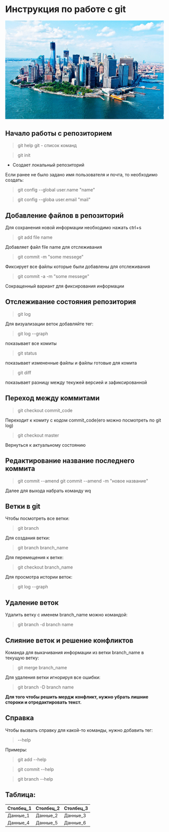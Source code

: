 # Инструкция по работе с git
![](interesnye-fakty-o-nyu-jorke.jpg)

## Начало работы с репозиторием 

>git help git - список команд

>git init 

* Создает локальный репозиторий 

Если ранее не было задано имя пользователя и почта, то необходимо создать:

>git config --global user.name "name"

>git config --globa user.email "mail"

## Добавление файлов в репозиторий 

Для сохранения новой информации необходимо нажать ctrl+s

>git add file name

Добавляет файл file name для отслеживания 

>git commit -m "some messege"

Фиксирует все файлы которые были добавлены для отслеживания

>git commit -a -m "some messege"

Сокращенный вариант для фиксирования информации

## Отслеживание состояния репозитория 
>git log

Для визуализации веток добавляйте тег:
>git log --graph

показывает все комиты 

>git status

показывает измененные файлы и файлы готовые для комита 

>git diff

показывает разницу между текужей версией и зафиксированной 

## Переход между коммитами 
>git checkout commit_code

Переходит к комиту с кодом commit_code(его можно посмотреть по git log)

>git checkout master

Вернуться к актуальному состоянию 

## Редактирование название последнего коммита 
>git commit --amend
>git commit --amend -m "новое название"

Далее для выхода набрать команду wq

## Ветки в git

Чтобы посмотреть все ветки:
>git branch

Для создания ветки:

>git branch branch_name

Для перемещения к ветке:
>git checkout branch_name

Для просмотра истории веток:
>git log --graph

## Удаление веток

Удалить ветку с именем branch_name можно командой:
>git branch -d branch name 

## Слияние веток и решение конфликтов 
Команда для выкачивания информации из ветки 
branch_name в текущую ветку:
>git merge branch_name 

Для удаления ветки игнорируя все ошибки:
>git branch -D branch name 

**Для того чтобы решить мердж конфликт, нужно убрать лишние стороки и отредактировать текст.**  

## Справка 
Чтобы вызвать справку для какой-то команды, нужно добавить тег:
>--help

Примеры:
>git add --help

>git commit --help

>git branch --help

## Таблица:

Столбец_1|Столбец_2|Столбец_3
--- | --- | ---
Данные_1|Данные_2|Данные_3
Данные_4|Данные_5|Данные_6

